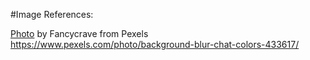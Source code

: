 #Image References:
 
[Photo](https://www.pexels.com/photo/background-blur-chat-colors-433617/) by Fancycrave from Pexels https://www.pexels.com/photo/background-blur-chat-colors-433617/
